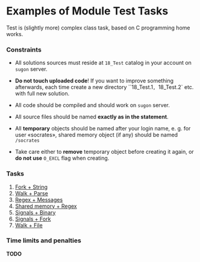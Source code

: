 # Examples of Module Test Tasks

Test is (slightly more) complex class task, based on C programming home works.

### Constraints

* All solutions sources must reside at `18_Test` catalog in your account on `sugon` server.

* __Do not touch uploaded code__!
  If you want to improve something afterwards,
  each time create a new directory ``18_Test.1`, `18_Test.2` etc. with full new solution.

* All code should be compiled and should work on `sugon` server.

* All source files should be named __exactly as in the statement__.

* All __temporary__ objects should be named after your login name,
  e. g. for user «socrates», shared memory object (if any) should be named `/socrates`

* Take care either to __remove__ temporary object before creating it again,
  or __do not use__ `O_EXCL` flag when creating.

### Tasks

1. [Fork + String](01_fork_string.md)
1. [Walk + Parse](02_walk_parse.md)
1. [Regex + Messages](03_regex_messages.md)
1. [Shared memory + Regex](04_shared_memory_regex.md )
1. [Signals + Binary](05_signals_binary.md)
1. [Signals + Fork](06_signals_fork.md)
1. [Walk + File](07_walk_file.md)

### Time limits and penalties

__TODO__
